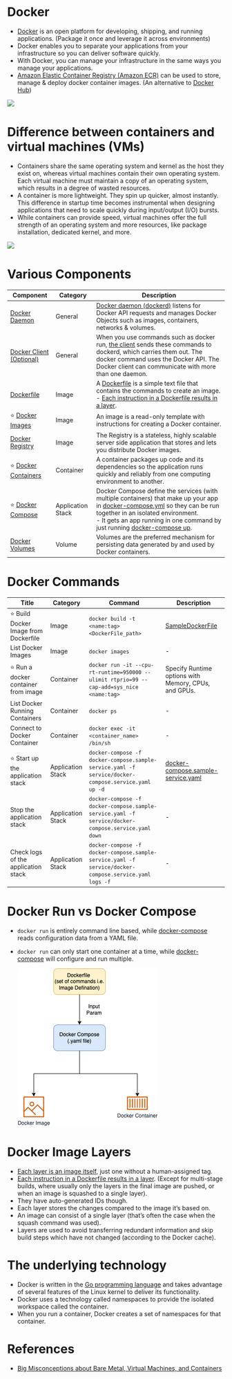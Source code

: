# Docker
- [Docker](https://docs.docker.com/get-started/overview/) is an open platform for developing, shipping, and running applications. (Package it once and leverage it across environments)
- Docker enables you to separate your applications from your infrastructure so you can deliver software quickly. 
- With Docker, you can manage your infrastructure in the same ways you manage your applications.
- [Amazon Elastic Container Registry (Amazon ECR)](../../../2_AWSComponents/4_ContainerOrchestrationServices/AmazonECR.md) can be used to store, manage & deploy docker container images. (An alternative to [Docker Hub](https://hub.docker.com/))

![](https://docs.docker.com/engine/images/architecture.svg)

# Difference between containers and virtual machines (VMs)
- Containers share the same operating system and kernel as the host they exist on, whereas virtual machines contain their own operating system. Each virtual machine must maintain a copy of an operating system, which results in a degree of wasted resources.
- A container is more lightweight. They spin up quicker, almost instantly. This difference in startup time becomes instrumental when designing applications that need to scale quickly during input/output (I/O) bursts.
- While containers can provide speed, virtual machines offer the full strength of an operating system and more resources, like package installation, dedicated kernel, and more.

![](https://explore.skillbuilder.aws/files/a/w/aws_prod1_docebosaas_com/1679641200/e3b8x-vNw5aXnG1DYUfTwg/tincan/d03722b85f9d2b3a05e4c74bd586ea9b1f52f81a/assets/XkRO9PIy-4njgJWl_dCQbrVwmpaNKxmTs.jpg)


# Various Components

| Component                                                                              | Category          | Description                                                                                                                                                                                                                                                                                                                                                            |
|----------------------------------------------------------------------------------------|-------------------|------------------------------------------------------------------------------------------------------------------------------------------------------------------------------------------------------------------------------------------------------------------------------------------------------------------------------------------------------------------------|
| [Docker Daemon](https://docs.docker.com/get-started/overview/)                         | General           | [Docker daemon (dockerd)](https://docs.docker.com/get-started/overview/) listens for Docker API requests and manages Docker Objects such as images, containers, networks & volumes.                                                                                                                                                                                    |
| [Docker Client (Optional)](https://docs.docker.com/get-started/overview/)              | General           | When you use commands such as docker run, [the client](https://docs.docker.com/get-started/overview/) sends these commands to dockerd, which carries them out. The docker command uses the Docker API. The Docker client can communicate with more than one daemon.                                                                                                    |
| [Dockerfile](https://docs.docker.com/language/golang/build-images/)                    | Image             | A [Dockerfile](https://docs.docker.com/language/golang/build-images/) is a simple text file that contains the commands to create an image. <br/>- [Each instruction in a Dockerfile results in a layer](https://vsupalov.com/docker-image-layers/).                                                                                                                    |
| :star: [Docker Images](https://docs.docker.com/get-started/overview/#images)           | Image             | An image is a read-only template with instructions for creating a Docker container.                                                                                                                                                                                                                                                                                    |
| [Docker Registry](https://docs.docker.com/registry/)                                   | Image             | The Registry is a stateless, highly scalable server side application that stores and lets you distribute Docker images.                                                                                                                                                                                                                                                |
| :star: [Docker Containers](https://docs.docker.com/get-started/overview/#containers)   | Container         | A container packages up code and its dependencies so the application runs quickly and reliably from one computing environment to another.                                                                                                                                                                                                                              |
| :star: [Docker Compose](https://docs.docker.com/get-started/08_using_compose/)         | Application Stack | Docker Compose define the services (with multiple containers) that make up your app in [docker-compose.yml](https://docs.docker.com/compose/compose-file/) so they can be run together in an isolated environment. <br/>- It gets an app running in one command by just running [docker-compose up](https://docs.docker.com/engine/reference/commandline/compose_up/). |
| [Docker Volumes](https://docs.docker.com/storage/volumes/)                             | Volume            | Volumes are the preferred mechanism for persisting data generated by and used by Docker containers.                                                                                                                                                                                                                                                                    |

# Docker Commands

| Title                                       | Category               | Command                                                                                                 | Description                                                              |
|---------------------------------------------|------------------------|---------------------------------------------------------------------------------------------------------|--------------------------------------------------------------------------|
| :star: Build Docker Image from Dockerfile   | Image                  | `docker build -t <name:tag> <DockerFile_path>`                                                          | [SampleDockerFile](SampleDockerFile)                                     |
| List Docker Images                          | Image                  | `docker images`                                                                                         | -                                                                        |
| :star: Run a docker container from image    | Container              | `docker run -it --cpu-rt-runtime=950000 --ulimit rtprio=99 --cap-add=sys_nice <name:tag>`               | Specify Runtime options with Memory, CPUs, and GPUs.                     |
| List Docker Running Containers              | Container              | `docker ps`                                                                                             | -                                                                        |
| Connect to Docker Container                 | Container              | `docker exec -it <container_name> /bin/sh`                                                              | -                                                                        |
| :star: Start up the application stack       | Application Stack      | `docker-compose -f docker-compose.sample-service.yaml -f service/docker-compose.service.yaml up -d`     | [docker-compose.sample-service.yaml](docker-compose.sample-service.yaml) |
| Stop the application stack                  | Application Stack      | `docker-compose -f docker-compose.sample-service.yaml -f service/docker-compose.service.yaml down`      | -                                                                        |
| Check logs of the application stack         | Application Stack      | `docker-compose -f docker-compose.sample-service.yaml -f service/docker-compose.service.yaml logs -f`   | -                                                                        |

# Docker Run vs Docker Compose
- `docker run` is entirely command line based, while [docker-compose](https://www.theserverside.com/blog/Coffee-Talk-Java-News-Stories-and-Opinions/Docker-run-vs-docker-compose-Whats-the-difference) reads configuration data from a YAML file.
- `docker run` can only start one container at a time, while [docker-compose](https://www.theserverside.com/blog/Coffee-Talk-Java-News-Stories-and-Opinions/Docker-run-vs-docker-compose-Whats-the-difference) will configure and run multiple.

  ![](assets/Docker_Concepts.png)

# Docker Image Layers
- [Each layer is an image itself](https://vsupalov.com/docker-image-layers/), just one without a human-assigned tag.
- [Each instruction in a Dockerfile results in a layer](). (Except for multi-stage builds, where usually only the layers in the final image are pushed, or when an image is squashed to a single layer).
- They have auto-generated IDs though.
- Each layer stores the changes compared to the image it’s based on.
- An image can consist of a single layer (that’s often the case when the squash command was used).
- Layers are used to avoid transferring redundant information and skip build steps which have not changed (according to the Docker cache).

# The underlying technology
- Docker is written in the [Go programming language](../../../5_ProgrammingLanguages/1_GoLang) and takes advantage of several features of the Linux kernel to deliver its functionality. 
- Docker uses a technology called namespaces to provide the isolated workspace called the container. 
- When you run a container, Docker creates a set of namespaces for that container.

# References
- [Big Misconceptions about Bare Metal, Virtual Machines, and Containers](https://www.youtube.com/watch?v=Jz8Gs4UHTO8)